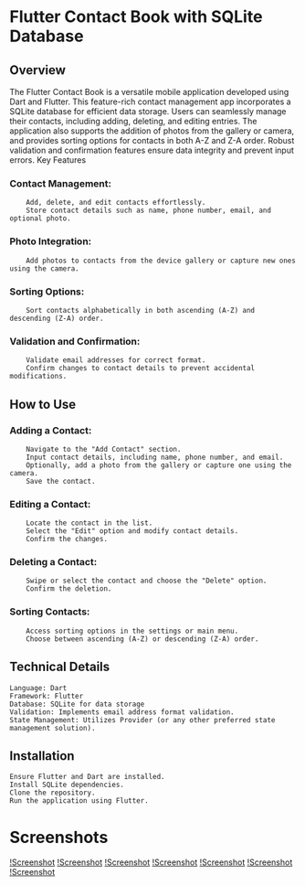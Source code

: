 # Flutter Contact Book with SQLite Database

## Overview

The Flutter Contact Book is a versatile mobile application developed using Dart and Flutter. This feature-rich contact management app incorporates a SQLite database for efficient data storage. Users can seamlessly manage their contacts, including adding, deleting, and editing entries. The application also supports the addition of photos from the gallery or camera, and provides sorting options for contacts in both A-Z and Z-A order. Robust validation and confirmation features ensure data integrity and prevent input errors.
Key Features

  ### Contact Management:
        Add, delete, and edit contacts effortlessly.
        Store contact details such as name, phone number, email, and optional photo.

  ### Photo Integration:
        Add photos to contacts from the device gallery or capture new ones using the camera.

 ###  Sorting Options:
        Sort contacts alphabetically in both ascending (A-Z) and descending (Z-A) order.

 ###   Validation and Confirmation:
        Validate email addresses for correct format.
        Confirm changes to contact details to prevent accidental modifications.

## How to Use

  ###  Adding a Contact:
        Navigate to the "Add Contact" section.
        Input contact details, including name, phone number, and email.
        Optionally, add a photo from the gallery or capture one using the camera.
        Save the contact.

   ### Editing a Contact:
        Locate the contact in the list.
        Select the "Edit" option and modify contact details.
        Confirm the changes.

  ###  Deleting a Contact:
        Swipe or select the contact and choose the "Delete" option.
        Confirm the deletion.

   ### Sorting Contacts:
        Access sorting options in the settings or main menu.
        Choose between ascending (A-Z) or descending (Z-A) order.

## Technical Details

    Language: Dart
    Framework: Flutter
    Database: SQLite for data storage
    Validation: Implements email address format validation.
    State Management: Utilizes Provider (or any other preferred state management solution).

## Installation

    Ensure Flutter and Dart are installed.
    Install SQLite dependencies.
    Clone the repository.
    Run the application using Flutter.

# Screenshots
[!Screenshot](/screens_for_README/cont_book_main_screen.png)
[!Screenshot](/screens_for_README/cont_book_choise_screen.png)
[!Screenshot](/screens_for_README/cont_book_camera_screen.png)
[!Screenshot](/screens_for_README/cont_book_editing_screen.png)
[!Screenshot](/screens_for_README/cont_book_comfirmation_screen.png)
[!Screenshot](/screens_for_README/cont_book_sort_screen.png)
[!Screenshot](/screens_for_README/cont_book_validation_while_editing_screen.png)


